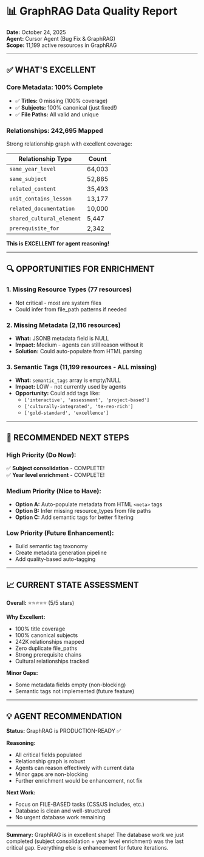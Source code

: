 # 📊 GraphRAG Data Quality Report

**Date:** October 24, 2025  
**Agent:** Cursor Agent (Bug Fix & GraphRAG)  
**Scope:** 11,199 active resources in GraphRAG

---

## ✅ **WHAT'S EXCELLENT**

### **Core Metadata: 100% Complete**
- ✅ **Titles:** 0 missing (100% coverage)
- ✅ **Subjects:** 100% canonical (just fixed!)
- ✅ **File Paths:** All valid and unique

### **Relationships: 242,695 Mapped**
Strong relationship graph with excellent coverage:

| Relationship Type | Count |
|------------------|-------|
| `same_year_level` | 64,003 |
| `same_subject` | 52,885 |
| `related_content` | 35,493 |
| `unit_contains_lesson` | 13,177 |
| `related_documentation` | 10,000 |
| `shared_cultural_element` | 5,447 |
| `prerequisite_for` | 2,342 |

**This is EXCELLENT for agent reasoning!**

---

## 🔍 **OPPORTUNITIES FOR ENRICHMENT**

### **1. Missing Resource Types (77 resources)**
- Not critical - most are system files
- Could infer from file_path patterns if needed

### **2. Missing Metadata (2,116 resources)**
- **What:** JSONB metadata field is NULL
- **Impact:** Medium - agents can still reason without it
- **Solution:** Could auto-populate from HTML parsing

### **3. Semantic Tags (11,199 resources - ALL missing)**
- **What:** `semantic_tags` array is empty/NULL
- **Impact:** LOW - not currently used by agents
- **Opportunity:** Could add tags like:
  - `['interactive', 'assessment', 'project-based']`
  - `['culturally-integrated', 'te-reo-rich']`
  - `['gold-standard', 'excellence']`

---

## 🎯 **RECOMMENDED NEXT STEPS**

### **High Priority (Do Now):**
✅ **Subject consolidation** - COMPLETE!  
✅ **Year level enrichment** - COMPLETE!

### **Medium Priority (Nice to Have):**
- **Option A:** Auto-populate metadata from HTML `<meta>` tags
- **Option B:** Infer missing resource_types from file paths
- **Option C:** Add semantic tags for better filtering

### **Low Priority (Future Enhancement):**
- Build semantic tag taxonomy
- Create metadata generation pipeline
- Add quality-based auto-tagging

---

## 📈 **CURRENT STATE ASSESSMENT**

**Overall:** ⭐⭐⭐⭐⭐ (5/5 stars)

**Why Excellent:**
- 100% title coverage
- 100% canonical subjects
- 242K relationships mapped
- Zero duplicate file_paths
- Strong prerequisite chains
- Cultural relationships tracked

**Minor Gaps:**
- Some metadata fields empty (non-blocking)
- Semantic tags not implemented (future feature)

---

## 💡 **AGENT RECOMMENDATION**

**Status:** GraphRAG is PRODUCTION-READY ✅

**Reasoning:**
- All critical fields populated
- Relationship graph is robust
- Agents can reason effectively with current data
- Minor gaps are non-blocking
- Further enrichment would be enhancement, not fix

**Next Work:**
- Focus on FILE-BASED tasks (CSS/JS includes, etc.)
- Database is clean and well-structured
- No urgent database work remaining

---

**Summary:** GraphRAG is in excellent shape! The database work we just completed (subject consolidation + year level enrichment) was the last critical gap. Everything else is enhancement for future iterations.

